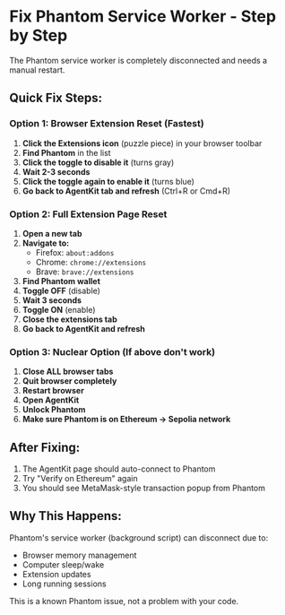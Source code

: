 # Fix Phantom Service Worker - Step by Step

The Phantom service worker is completely disconnected and needs a manual restart.

## Quick Fix Steps:

### Option 1: Browser Extension Reset (Fastest)
1. **Click the Extensions icon** (puzzle piece) in your browser toolbar
2. **Find Phantom** in the list
3. **Click the toggle to disable it** (turns gray)
4. **Wait 2-3 seconds**
5. **Click the toggle again to enable it** (turns blue)
6. **Go back to AgentKit tab and refresh** (Ctrl+R or Cmd+R)

### Option 2: Full Extension Page Reset
1. **Open a new tab**
2. **Navigate to:**
   - Firefox: `about:addons`
   - Chrome: `chrome://extensions`
   - Brave: `brave://extensions`
3. **Find Phantom wallet**
4. **Toggle OFF** (disable)
5. **Wait 3 seconds**
6. **Toggle ON** (enable)
7. **Close the extensions tab**
8. **Go back to AgentKit and refresh**

### Option 3: Nuclear Option (If above don't work)
1. **Close ALL browser tabs**
2. **Quit browser completely**
3. **Restart browser**
4. **Open AgentKit**
5. **Unlock Phantom**
6. **Make sure Phantom is on Ethereum → Sepolia network**

## After Fixing:

1. The AgentKit page should auto-connect to Phantom
2. Try "Verify on Ethereum" again
3. You should see MetaMask-style transaction popup from Phantom

## Why This Happens:

Phantom's service worker (background script) can disconnect due to:
- Browser memory management
- Computer sleep/wake
- Extension updates
- Long running sessions

This is a known Phantom issue, not a problem with your code.